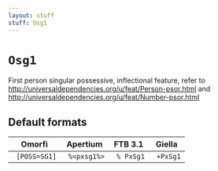 ```yaml
---
layout: stuff
stuff: Osg1
---
```

# ` Osg1 `

First person singular possessive, inflectional feature, refer to http://universaldependencies.org/u/feat/Person-psor.html and http://universaldependencies.org/u/feat/Number-psor.html

## Default formats
| Omorfi | Apertium | FTB 3.1 | Giella |
|:------:|:--------:|:-------:|:------:|
| ` [POSS=SG1]` | ` %<pxsg1%>` | ` % PxSg1` | ` +PxSg1`  |
